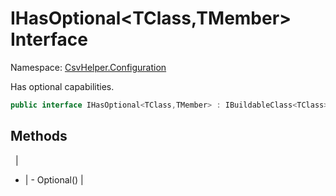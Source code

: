 # IHasOptional&lt;TClass,TMember&gt; Interface

Namespace: [CsvHelper.Configuration](/api/CsvHelper.Configuration)

Has optional capabilities.

```cs
public interface IHasOptional<TClass,TMember> : IBuildableClass<TClass>
```

## Methods
&nbsp; | &nbsp;
- | -
Optional() | 
